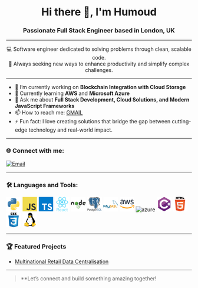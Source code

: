 <h1 align="center">Hi there 👋, I'm Humoud</h1>
<h3 align="center">Passionate Full Stack Engineer based in London, UK</h3>

---

<p align="center">
  💻 Software engineer dedicated to solving problems through clean, scalable code.<br>
  🚀 Always seeking new ways to enhance productivity and simplify complex challenges.<br>
</p>

---

- 🔭 I’m currently working on **Blockchain Integration with Cloud Storage**
- 🌱 Currently learning **AWS** and **Microsoft Azure**
- 💬 Ask me about **Full Stack Development, Cloud Solutions, and Modern JavaScript Frameworks**
- 📫 How to reach me: [GMAIL](mailto:humoudmajid@gmail.com)<!-- Update with your real gmail -->
- ⚡ Fun fact: I love creating solutions that bridge the gap between cutting-edge technology and real-world impact.

---

<h3 align="left">🌐 Connect with me:</h3>
<p align="left">
  <a href="mailto:humoudmajid@gmail.com"><img src="https://img.shields.io/badge/email-%23D14836.svg?&style=for-the-badge&logo=gmail&logoColor=white" alt="Email"/></a>
  <!-- Add more links as needed -->
</p>

---

<h3 align="left">🛠️ Languages and Tools:</h3>
<p align="left">
  <img src="https://raw.githubusercontent.com/devicons/devicon/master/icons/python/python-original.svg" alt="python" width="40"/> 
  <img src="https://raw.githubusercontent.com/devicons/devicon/master/icons/javascript/javascript-original.svg" alt="javascript" width="40"/>
  <img src="https://raw.githubusercontent.com/devicons/devicon/master/icons/typescript/typescript-original.svg" alt="typescript" width="40"/>
  <img src="https://raw.githubusercontent.com/devicons/devicon/master/icons/react/react-original-wordmark.svg" alt="react" width="40"/>
  <img src="https://raw.githubusercontent.com/devicons/devicon/master/icons/nodejs/nodejs-original-wordmark.svg" alt="nodejs" width="40"/>
  <img src="https://raw.githubusercontent.com/devicons/devicon/master/icons/postgresql/postgresql-original-wordmark.svg" alt="postgresql" width="40"/>
  <img src="https://raw.githubusercontent.com/devicons/devicon/master/icons/mysql/mysql-original-wordmark.svg" alt="mysql" width="40"/>
  <img src="https://raw.githubusercontent.com/devicons/devicon/master/icons/amazonwebservices/amazonwebservices-original-wordmark.svg" alt="aws" width="40"/>
  <img src="https://www.vectorlogo.zone/logos/microsoft_azure/microsoft_azure-icon.svg" alt="azure" width="40"/>
  <img src="https://raw.githubusercontent.com/devicons/devicon/master/icons/csharp/csharp-original.svg" alt="csharp" width="40"/>
  <img src="https://raw.githubusercontent.com/devicons/devicon/master/icons/html5/html5-original-wordmark.svg" alt="html5" width="40"/>
  <img src="https://raw.githubusercontent.com/devicons/devicon/master/icons/css3/css3-original-wordmark.svg" alt="css3" width="40"/>
  <img src="https://raw.githubusercontent.com/devicons/devicon/master/icons/linux/linux-original.svg" alt="linux" width="40"/>
</p>



---

<h3 align="left">🏆 Featured Projects</h3>

- [Multinational Retail Data Centralisation](https://github.com/humoudmajid/)

---

> **Let’s connect and build something amazing together!
